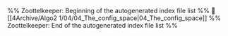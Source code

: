 %% Zoottelkeeper: Beginning of the autogenerated index file list  %%
📄 [[4Archive/Algo2 1/04/04_The_config_space|04_The_config_space]]
%% Zoottelkeeper: End of the autogenerated index file list  %%
